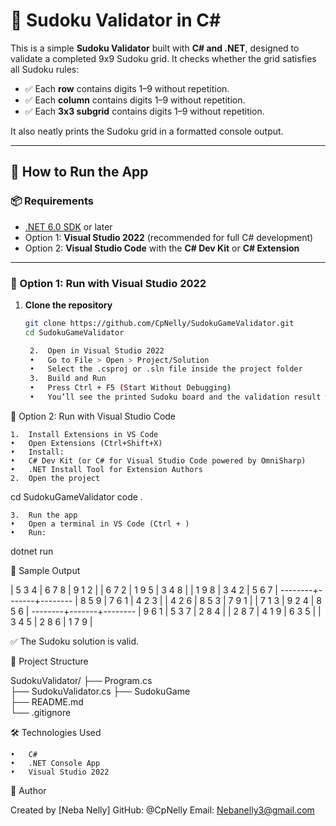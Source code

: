 
# 🧩 Sudoku Validator in C#

This is a simple **Sudoku Validator** built with **C# and .NET**, designed to validate a completed 9x9 Sudoku grid. It checks whether the grid satisfies all Sudoku rules:

- ✅ Each **row** contains digits 1–9 without repetition.
- ✅ Each **column** contains digits 1–9 without repetition.
- ✅ Each **3x3 subgrid** contains digits 1–9 without repetition.

It also neatly prints the Sudoku grid in a formatted console output.

---

## 🚀 How to Run the App

### 📦 Requirements

- [.NET 6.0 SDK](https://dotnet.microsoft.com/en-us/download/dotnet/6.0) or later
- Option 1: **Visual Studio 2022** (recommended for full C# development)
- Option 2: **Visual Studio Code** with the **C# Dev Kit** or **C# Extension**

---

### 🔧 Option 1: Run with Visual Studio 2022

1. **Clone the repository**
   ```bash
   git clone https://github.com/CpNelly/SudokuGameValidator.git
   cd SudokuGameValidator

	2.	Open in Visual Studio 2022
	•	Go to File > Open > Project/Solution
	•	Select the .csproj or .sln file inside the project folder
	3.	Build and Run
	•	Press Ctrl + F5 (Start Without Debugging)
	•	You’ll see the printed Sudoku board and the validation result when you select the first option when you open the console app

🔧 Option 2: Run with Visual Studio Code

	1.	Install Extensions in VS Code
	•	Open Extensions (Ctrl+Shift+X)
	•	Install:
	•	C# Dev Kit (or C# for Visual Studio Code powered by OmniSharp)
	•	.NET Install Tool for Extension Authors
	2.	Open the project

cd SudokuGameValidator
code .


	3.	Run the app
	•	Open a terminal in VS Code (Ctrl + )
	•	Run:

dotnet run

🧪 Sample Output

 | 5 3 4 | 6 7 8 | 9 1 2 |
 | 6 7 2 | 1 9 5 | 3 4 8 |
 | 1 9 8 | 3 4 2 | 5 6 7 |
 --------+-------+--------
 | 8 5 9 | 7 6 1 | 4 2 3 |
 | 4 2 6 | 8 5 3 | 7 9 1 |
 | 7 1 3 | 9 2 4 | 8 5 6 |
 --------+-------+--------
 | 9 6 1 | 5 3 7 | 2 8 4 |
 | 2 8 7 | 4 1 9 | 6 3 5 |
 | 3 4 5 | 2 8 6 | 1 7 9 |

✅ The Sudoku solution is valid.

📁 Project Structure

SudokuValidator/
├── Program.cs        
├── SudokuValidator.cs
├── SudokuGame  
├── README.md         
└── .gitignore         

🛠️ Technologies Used

	•	C#
	•	.NET Console App
	•	Visual Studio 2022
 

🙋 Author

Created by [Neba Nelly]
GitHub: @CpNelly
Email: Nebanelly3@gmail.com
